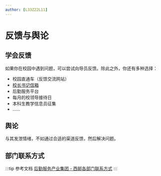 ```yaml
---
author: [L33Z22L11]
---
```


# 反馈与舆论

## 学会反馈

如果你在校园中遇到问题，可以尝试向导员反馈。除此之外，你还有多种选择：

- 校园直通车（反馈交流网站）
- [校长书记信箱](https://www.xiyou.edu.cn/xxfw/sjxzxx.htm)
- 后勤服务平台
- 每月的校领导接待日
- 本科生教学信息员征集
- ……

## 舆论

与其发泄情绪，不如通过合适的渠道反馈，然后解决问题。

## 部门联系方式

:::tip 参考文档
[后勤服务产业集团 - 西邮各部门联系方式](https://hqjt.xupt.edu.cn/upload/tel.xls)
:::
